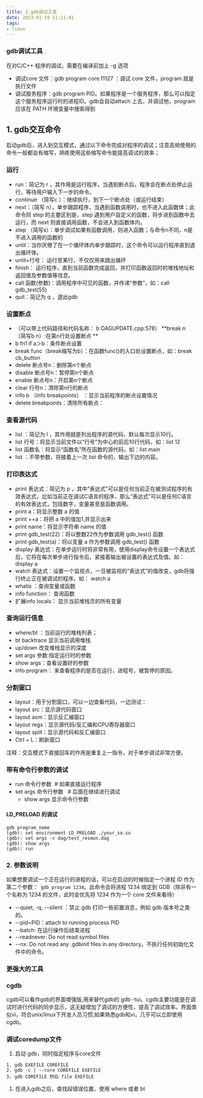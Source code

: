 ```yaml
---
title: 2.gdb调试工具
date: 2023-01-19 11:11:41
tags:
- linux
---
```


### gdb调试工具

在对C/C++ 程序的调试，需要在编译前加上 -g 选项

* 调试core 文件：gdb program core.11127 ：调试 core 文件，program 就是执行文件
* 调试服务程序：gdb program PID。如果程序是一个服务程序，那么可以指定这个服务程序运行时的进程ID。gdb会自动attach 上去，并调试他，program 应该在 PATH 环境变量中搜索得到

## 1. gdb交互命令

启动gdb后，进入到交互模式，通过以下命令完成对程序的调试；注意高频使用的命令一般都会有缩写，熟练使用这些缩写命令能提高调试的效率； 

### 运行

* run：简记为 r ，其作用是运行程序，当遇到断点后，程序会在断点处停止运行，等待用户输入下一步的命令。
* continue （简写c ）：继续执行，到下一个断点处（或运行结束）
* next：（简写 n），单步跟踪程序，当遇到函数调用时，也不进入此函数体；此命令同 step 的主要区别是，step 遇到用户自定义的函数，将步进到函数中去运行，而 next 则直接调用函数，不会进入到函数体内。
* step （简写s）：单步调试如果有函数调用，则进入函数；与命令n不同，n是不进入调用的函数的
* until：当你厌倦了在一个循环体内单步跟踪时，这个命令可以运行程序直到退出循环体。
* until+行号： 运行至某行，不仅仅用来跳出循环
* finish： 运行程序，直到当前函数完成返回，并打印函数返回时的堆栈地址和返回值及参数值等信息。
* call 函数(参数)：调用程序中可见的函数，并传递“参数”，如：call gdb_test(55)
* quit：简记为 q ，退出gdb

### 设置断点

* （可以带上代码路径和代码名称： b OAGUPDATE.cpp:578） 
**break n （简写b n）:在第n行处设置断点 **
* b fn1 if a＞b：条件断点设置
* break func（break缩写为b）：在函数func()的入口处设置断点，如：break cb_button
* delete 断点号n：删除第n个断点
* disable 断点号n：暂停第n个断点
* enable 断点号n：开启第n个断点
* clear 行号n：清除第n行的断点
* info b （info breakpoints） ：显示当前程序的断点设置情况
* delete breakpoints：清除所有断点：

### 查看源代码

* list ：简记为 l ，其作用就是列出程序的源代码，默认每次显示10行。
* list 行号：将显示当前文件以“行号”为中心的前后10行代码，如：list 12
* list 函数名：将显示“函数名”所在函数的源代码，如：list main
* list ：不带参数，将接着上一次 list 命令的，输出下边的内容。

### 打印表达式

* print 表达式：简记为 p ，其中“表达式”可以是任何当前正在被测试程序的有效表达式，比如当前正在调试C语言的程序，那么“表达式”可以是任何C语言的有效表达式，包括数字，变量甚至是函数调用。
* print a：将显示整数 a 的值
* print ++a：将把 a 中的值加1,并显示出来
* print name：将显示字符串 name 的值
* print gdb_test(22)：将以整数22作为参数调用 gdb_test() 函数
* print gdb_test(a)：将以变量 a 作为参数调用 gdb_test() 函数
* display 表达式：在单步运行时将非常有用，使用display命令设置一个表达式后，它将在每次单步进行指令后，紧接着输出被设置的表达式及值。如： display a
* watch 表达式：设置一个监视点，一旦被监视的“表达式”的值改变，gdb将强行终止正在被调试的程序。如： watch a
* whatis ：查询变量或函数
* info function： 查询函数
* 扩展info locals： 显示当前堆栈页的所有变量

### 查询运行信息

* where/bt ：当前运行的堆栈列表；
* bt backtrace 显示当前调用堆栈
* up/down 改变堆栈显示的深度
* set args 参数:指定运行时的参数
* show args：查看设置好的参数
* info program： 来查看程序的是否在运行，进程号，被暂停的原因。

### 分割窗口

* layout：用于分割窗口，可以一边查看代码，一边测试：
* layout src：显示源代码窗口
* layout asm：显示反汇编窗口
* layout regs：显示源代码/反汇编和CPU寄存器窗口
* layout split：显示源代码和反汇编窗口
* Ctrl + L：刷新窗口

注释：交互模式下直接回车的作用是重复上一指令，对于单步调试非常方便。

### 带有命令行参数的调试

* run 命令行参数  # 如果直接运行程序
* set args 命令行参数   # 后面在继续进行调试
  * show args 显示命令行参数


#### LD_PRELOAD 的调试

```
gdb program_name
(gdb): set environment LD_PRELOAD ./your_so.so
(gdb): set args -c dag/test_resmon.dag
(gdb): show args
(gdb): run 
```

### 2. 参数说明

如果想要调试一个正在运行的进程的话，可以在启动的时候指定一个进程 ID 作为第二个参数：` gdb program 1234`。此命令会将进程 1234 绑定到 GDB（除非有一个名称为 1234 的文件，此时会优先将 1234 作为一个 core 文件来看待）

- --quiet, -q, --silent ：禁止 gdb 打印一些前置消息，例如 gdb 版本号之类的。
- --pid=PID：attach to running process PID
- --batch: 在运行操作后结束进程
- --readnever: Do not read symbol files
- --nx:  Do not read any .gdbinit files in any directory。不执行任何初始化文件中的命令。

### 更强大的工具

### cgdb

cgdb可以看作gdb的界面增强版,用来替代gdb的 gdb -tui。cgdb主要功能是在调试时进行代码的同步显示，这无疑增加了调试的方便性，提高了调试效率。界面类似vi，符合unix/linux下开发人员习惯;如果熟悉gdb和vi，几乎可以立即使用cgdb。 

### 调试coredump文件

1. 启动 gdb，同时指定程序与core文件

```
1. gdb EXEFILE COREFILE
2. gdb -c | --core COREFILE EXEFILE
3. gdb COREFILE 然后 file EXEFILE
```

1. 在进入gdb之后，查找段错误位置，使用 where 或者 bt
